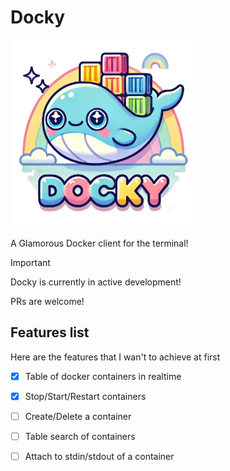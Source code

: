 # Docky
<img src="https://github.com/LeoCaprile/docky/blob/main/images/docky-logo.png" alt="docky-logo" width="300" height="300" />

A Glamorous Docker client for the terminal!

> [!IMPORTANT]  
> Docky is currently in active development!
> 
> PRs are welcome!

## Features list
Here are the features that I wan't to achieve at first

- [x] Table of docker containers in realtime
- [x] Stop/Start/Restart containers
- [ ] Create/Delete a container
- [ ] Table search of containers
- [ ] Attach to stdin/stdout of a container


